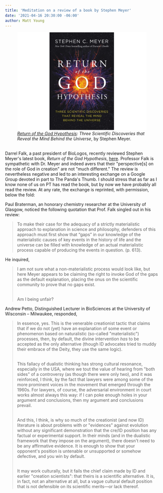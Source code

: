 ```yaml
---
title: 'Meditation on a review of a book by Stephen Meyer'
date: '2021-04-16 20:30:00 -06:00'
author: Matt Young
---
```


<figure>
<img src="/uploads/2021/Meyer_Book_Cover_600.jpg" alt="Book cover"/>
<figcaption>
<i><a href="https://biologos.org/articles/return-of-the-god-hypothesis-a-biologists-reflections">Return of the God Hypothesis</a>: Three Scientific Discoveries that Reveal the Mind Behind the Universe</i>, by Stephen Meyer. 
</figcaption>
</figure><br/>
Darrel Falk, a past president of BioLogos, recently reviewed Stephen Meyer's latest book, <i>Return of the God Hypothesis</i>, <a href="https://www.amazon.com/Return-God-Hypothesis-Compelling-Scientific/dp/0062071505">here</a>. Professor Falk is sympathetic with Dr. Meyer and indeed avers that their "perspective[s] on the role of God in creation" are not "much different." The review is nevertheless negative and led to an interesting exchange on a Google Group devoted in part to The Panda's Thumb. I should stress that as far as I know none of us on PT has read the book, but by now we have probably all read the review. At any rate, the exchange is reprinted, with permission, below the fold:

<!--more-->

Paul Braterman, an honorary chemistry researcher at the University of Glasgow, noticed the following quotation that Prof. Falk singled out in his review:

<blockquote>To make their case for the adequacy of a strictly materialistic approach to explanation in science and philosophy, defenders of this approach must first show that “gaps” in our knowledge of the materialistic causes of key events in the history of life and the universe can be filled with knowledge of an actual materialistic process capable of producing the events in question. (p. 613).</blockquote>

He inquired,

<blockquote>I am not sure what a non-materialistic process would look like, but here Meyer appears to be claiming the right to invoke God of the gaps as the default explanation, placing the onus on the scientific community to prove that no gaps exist. <br/><br/>

Am I being unfair?</blockquote>

Andrew Petto, Distinguished Lecturer in BioSciences at the University of Wisconsin – Milwaukee, responded,

<blockquote>In essence, yes. This is the venerable creationist tactic that claims that if we do not (yet) have an explanation of some event or phenomenon based on naturalistic (so-called "materialistic") processes, then, by default, the divine intervention <i>has</i> to be accepted as the only alternative (though ID advocates tried to muddy their embrace of the Deity, they use the same logic). <br/><br/>

This fallacy of dualistic thinking has strong cultural resonance, especially in the USA, where we tout the value of hearing from "both sides" of a controversy (as though there were only two), and it was reinforced, I think, by the fact that lawyers were among some of the more prominent voices in the movement that emerged through the 1960s. For lawyers, of course, the adversarial environment in court works almost always this way: if I can poke enough holes in your argument and conclusions, then my argument and conclusions prevail. <br/><br/>

And this, I think, is why so much of the creationist (and now ID) literature is about problems with or "evidences" against evolution without any significant demonstration that the cre/ID position has any factual or experimental support. In their minds (and in the dualistic framework that they impose on the argument), there doesn't need to be any affirmative evidence. It is enough to show that your opponent's position is untenable or unsupported or somehow defective, and you win by default. <br/><br/>

It may work culturally, but it fails the chief claim made by ID and earlier "creation scientists": that theirs is a scientific alternative. It is, in fact, not an alternative at all, but a vague cultural default position that is not defensible on its scientific merits&mdash;or lack thereof.</blockquote>


